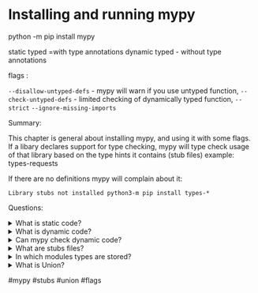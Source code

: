 # Installing and running mypy

python -m pip install mypy

static typed =with type annotations
dynamic typed - without type annotations

flags :

`--disallow-untyped-defs` - mypy will warn if you use untyped function,
`--check-untyped-defs` - limited checking of dynamically typed function,
`--strict` 
`--ignore-missing-imports`

Summary:

This chapter is general about installing mypy, and using it with some flags.
If a libary declares support for type checking, mypy will type check usage of that library based on the type hints it contains (stub files) example: types-requests

If there are no definitions mypy will complain about it:

`Library stubs not installed python3-m pip install types-*`

Questions:

<details>
<summary>What is static code?</summary>
Its a code using type annotations.
</details>
<details>
<summary>What is dynamic code?</summary>
Its a code that is not using type annotations.
</details>
<details>
<summary>Can mypy check dynamic code?</summary>
It can, but it is useless, unless you use flage `--check-untypde-defs`
</details>
<details>
<summary>What are stubs files?</summary>
Those files contains type information for third-part libraries.
</details>
<details>
<summary>In which modules types are stored?</summary>
Types  are stored in modules collection.abc, typing, typing_extension.
</details>
<details>
<summary>What is Union?</summary>
Its is a special type that informs that variable is one of the given type for example : Union[int|None].
</details>

#mypy #stubs #union #flags
